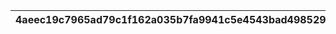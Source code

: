 |4aeec19c7965ad79c1f162a035b7fa9941c5e4543bad498529dba17c68675f1a|d57177d38da8dff887ed047984c516a4ee028ee271bdbb213c61d0ca6c78e89a|e19b216260f5f9efb0ebcb64c1fcee5edb4089ce2881071246bda81850842c2b|b4fc88053cf3408e8d672a1e27778ad5d716f3bfa4ae3c3e6a75de12c0530d0f|4193c84a034e74aa5e4269dee73b7dbbf582b1d7404458e529c07992e1dc078a|26163389547c1cc04bd660b1040458e5401d3bde01654884c54d0d15921c6c89|55b9e90ee58476d06e385746fa1c4279f990f22e57a190ac1b9b8ec38ae00eeb|e1bac624c49f39b1ced784f3630fae667cce3f8a1db7db9d3e4d511b213bd4e9|8bc6dba9a11789777ac3a8a6b56b2eb62d57a2da54c35f5fa555c3adc3f6e334|e96786aff7970053dd550f157c2fd9a5f9b97865ebf9301592b185e8461bc98a|51bff26f9ddff890afdd84c77b29dd9b117ced0e1367ce81ba533db91e87c074|4be107e6e1a3bc3c28b14ab728266cf6061a8f4db33fa724645899d4849378ae|816e9b07e07a2022f25cfac1bd751459bedc9a79dce9823b4369889b0e157c4f|aa12eba355453147775ad57eceadfcede74f4ec2377bb1be9a52bb2d8f104c6e|
| --- | --- | --- | --- | --- | --- | --- | --- | --- | --- | --- | --- | --- | --- |